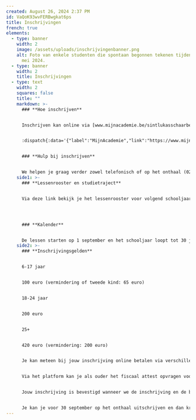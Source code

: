 ```yaml
---
created: August 26, 2024 2:37 PM
id: VaQoK93wvFERBwgkat6ps
title: Inschrijvingen
french: true
elements:
  - type: banner
    width: 2
    image: /assets/uploads/inschrijvingenbanner.png
    alt: Foto van enkele studenten die spontaan begonnen tekenen tijdens de expo in
      mei 2024.
  - type: banner
    width: 2
    title: Inschrijvingen
  - type: text
    width: 2
    squares: false
    title: ""
    markdown: >-
      ### **Hoe inschrijven**


      Inschrijven kan online via [www.mijnacademie.be/sintlukasschaarbeek](https://www.mijnacademie.be/sintlukasschaarbeek) vanaf 24 mei om 9u. De herinschrijving voor huidige studenten begint op 1 mei. Inschrijven kan tot 30 september.


      :dispatch{:data='{"label":"MijnAcademie","link":"https://www.mijnacademie.be/sintlukasschaarbeek","type":2}' type='button'}


      ### **Hulp bij inschrijven**


      We helpen je graag verder zowel telefonisch of op het onthaal (02 217 77 00 maandag-, dinsdag- en donderdagavond van 17:00 - 20:30) tot en met 30 juni en vanaf 23 augustus, of per mail (info.academie@sintlukas.brussels). De Academie ligt op wandelafstand van het Brussel Noord station en is bereikbaar via tramlijnen T3, T4, T55, T25 , T94, M Rogier, M Kruidtuin.
    side1: >-
      ### **Lessenrooster en studietraject**


      Via deze link bekijk je het lessenrooster voor volgend schooljaar. MijnAcademie maakt op basis van jouw inschrijving van dit jaar een logisch vervolg. Wil je echter veranderen van richting/optie? Dan moet je ons een mailtje sturen of langskomen op het onthaal.




      ### **Kalender**


      De lessen starten op 1 september en het schooljaar loopt tot 30 juni. Hier vind je de volledige kalender voor het schooljaar 2024 - 2025 terug.
    side2: >-
      ### **Inschrijvingsgelden**


      6-17 jaar


      100 euro (vermindering of tweede kind: 65 euro)


      18-24 jaar


      200 euro


      25+


      420 euro (vermindering: 200 euro)


      Je kan meteen bij jouw inschrijving online betalen via verschillende betaalopties.


      Via het platform kan je als ouder het fiscaal attest opvragen voor de inschrijving van je kind. Dit kan bij aanvang van volgend schooljaar. Zo ontvang je jouw fiscaal voordeel voor de kinderateliers.


      Jouw inschrijving is bevestigd wanneer we de inschrijving en de betaling hebben ontvangen voor 25 september. Opgelet: wanneer een atelier volzet is, telt de datum van betaling voor de volgorde van de inschrijving! Wacht dus zeker niet te lang om in te schrijven of om hulp te vragen bij het inschrijven.


      Je kan je voor 30 september op het onthaal uitschrijven en dan krijg je jouw inschrijvingsgeld terug min administratieve kost (5 euro). Na 30 september kan je je uitschrijven, maar dan kunnen wij het inschrijvingsgeld niet meer terugstorten.
---
```

